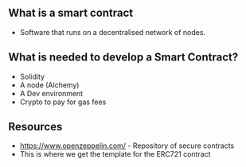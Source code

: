## What is a smart contract
- Software that runs on a decentralised network of nodes.

## What is needed to develop a Smart Contract?
- Solidity
- A node (Alchemy)
- A Dev environment
- Crypto to pay for gas fees

## Resources
- https://www.openzeppelin.com/ - Repository of secure contracts
- This is where we get the template for the ERC721 contract